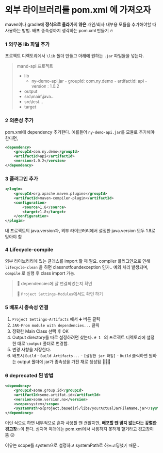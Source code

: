 # 외부 라이브러리를 pom.xml 에 가져오자

maven이나 gradle에 **정식으로 올라가지 않은** 개인/회사 내부용 모듈을 추가해야할 때 사용하는 방법. 배포 종속성까지 생각하는 pom.xml 만들기 🔥



### 1 외부용 lib 파일 추가

프로젝트 디렉토리에서 `\lib` 폴더 만들고 아래에 원하는 `.jar` 파일들을 넣는다.

> mand-api 프로젝트
>
>  - lib
>     - ny-demo-api.jar
>       	- groupId: com.ny.demo
>        	 	  	- artifactId: api
> 	   	 	  	- version : 1.0.2
> - output
> - src\main\java..
> - src\test...
> - target



### 2 의존성 추가

pom.xml에 dependency 추가한다. 예를들어 `ny-demo-api.jar`를 모듈로 추가해야 한다면, 

```xml
<dependency>
    <groupId>com.ny.demo</groupId>
    <artifactId>api</artifactId>
    <version>1.0.2</version>
</dependency>
```



### 3 플러그인 추가

```xml
<plugin>
    <groupId>org.apache.maven.plugins</groupId>
    <artifactId>maven-compiler-plugin</artifactId>
    <configuration>
        <source>1.8</source>
        <target>1.8</target>
    </configuration>
</plugin>
```

내 프로젝트의 java.version과, 외부 라이브러리에서 설정한 java.version 모두 1.8로 맞아야 함



### 4 Lifecycle-compile

외부 라이브러리에 있는 클래스를 import 할 때 필요. compiler 플러그인으로 인해 `lifecycle-clean` 을 하면 classnotfoundexception 인가.. 예외 처리 발생되며, `compile` 로 실행 후 class import 가능.

> 📌 dependencies에 잘 연결되었는지 확인
>
> 📌 `Project Settings-Modules`에서도 확인 하기




### 5 배포시 종속성 연결
1. `Project Settings-Artifacts` 에서 ➕ 버튼 클릭
2. `JAR-From module with dependencies...` 클릭
3. 정확한 Main Class 선택 후 OK
4. Output directory를 따로 설정하려면 찾는다.
   `# 1 ` 의 프로젝트 디렉토리에 설정한 대로 `\output` 폴더로 변경함.
5. 변경 사항을 저장한다.
6. 배포시 `Build` - `Build Artifacts...` - `[설정한 jar 파일]` - `Build` 클릭하면 원하는 output 폴더에 jar가 종속성을 가진 채로 생성됨 👏👏👏



### 6 deprecated 된 방법

```xml
<dependency>
    <groupId>some.group.id</groupId>
    <artifactId>some.artifat.id</artifactId>
    <version>some.version.no</version>
    <scope>system</scope>
    <systemPath>${project.basedir}/libs/yourActualJarFileName.jar</systemPath>
</dependency>
```

이런 식으로 하면 내부적으로 혼자 사용할 땐 괜찮지만, **배포할 땐 맞지 않는다는 강렬한 경고창**💥이 뜬다. 심지어 미래에는 pom.xml에서 사용하지 못하게 할거라고 경고창이 뜸 😥

이유는 scope를 system으로 설정하고 systemPath로 하드코딩했기 때문..








